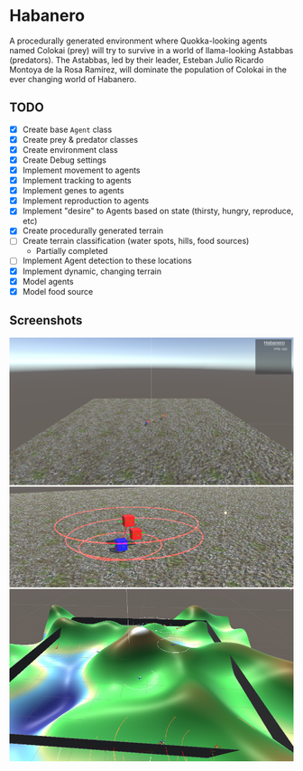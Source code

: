 # Habanero

A procedurally generated environment where Quokka-looking agents named Colokai
(prey) will try to survive in a world of llama-looking Astabbas (predators).
The Astabbas, led by their leader, Esteban Julio Ricardo Montoya de la Rosa Ramírez,
will dominate the population of Colokai in the ever changing world of Habanero.

## TODO

- [x] Create base `Agent` class
- [x] Create prey & predator classes
- [x] Create environment class
- [x] Create Debug settings
- [x] Implement movement to agents
- [x] Implement tracking to agents
- [x] Implement genes to agents
- [x] Implement reproduction to agents
- [x] Implement "desire" to Agents based on state (thirsty, hungry, reproduce, etc)
- [x] Create procedurally generated terrain
- [ ] Create terrain classification (water spots, hills, food sources)
  - Partially completed
- [ ] Implement Agent detection to these locations
- [x] Implement dynamic, changing terrain
- [x] Model agents
- [x] Model food source

## Screenshots

![First](./images/2-28.png)
![Second](./images/3-1.png)
![Third](./images/4-24.png)
